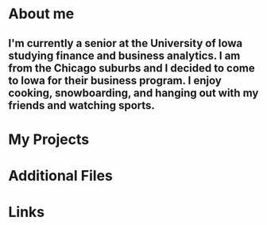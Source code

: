 # About me
## I'm currently a senior at the University of Iowa studying finance and business analytics. I am from the Chicago suburbs and I decided to come to Iowa for their business program. I enjoy cooking, snowboarding, and hanging out with my friends and watching sports. 

# My Projects

# Additional Files

# Links




